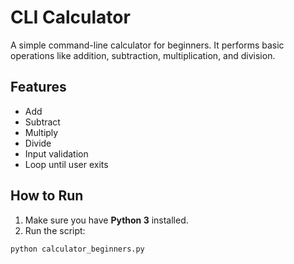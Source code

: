 # CLI Calculator

A simple command-line calculator for beginners. It performs basic operations like addition, subtraction, multiplication, and division.



## Features

- Add
- Subtract
- Multiply
- Divide
- Input validation
- Loop until user exits



## How to Run

1. Make sure you have **Python 3** installed.
2. Run the script:

```bash
python calculator_beginners.py
